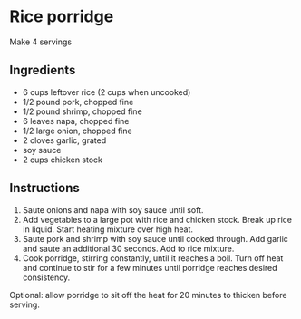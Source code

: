 # Rice porridge

Make 4 servings

## Ingredients

- 6 cups leftover rice (2 cups when uncooked)
- 1/2 pound pork, chopped fine
- 1/2 pound shrimp, chopped fine
- 6 leaves napa, chopped fine
- 1/2 large onion, chopped fine
- 2 cloves garlic, grated
- soy sauce
- 2 cups chicken stock

## Instructions

1. Saute onions and napa with soy sauce until soft.
2. Add vegetables to a large pot with rice and chicken stock. Break up rice in liquid. Start heating mixture over high heat.
3. Saute pork and shrimp with soy sauce until cooked through. Add garlic and saute an additional 30 seconds. Add to rice mixture.
4. Cook porridge, stirring constantly, until it reaches a boil. Turn off heat and continue to stir for a few minutes until porridge reaches desired consistency.

Optional: allow porridge to sit off the heat for 20 minutes to thicken before serving.
